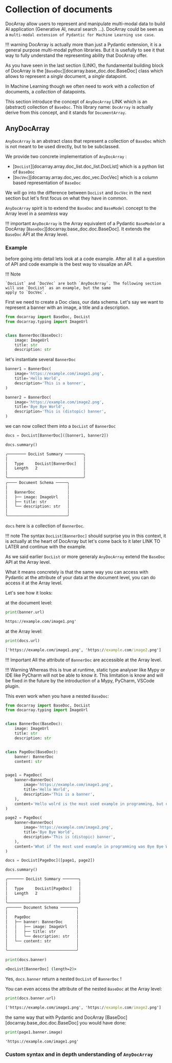 # Collection of documents

DocArray allow users to represent and manipulate multi-modal data to build AI application (Generative AI, neural search ...). 
DocArray could be seen as a `multi-modal extension of Pydantic for Machine Learning use case`. 

!!! warning
    DocArray is actually more than just a Pydantic extension, it is a general purpose multi-modal python libraries. 
     But it is usefully to see it that way to fully understand the representing ability that DocArray offer.

As you have seen in the last section (LINK), the fundamental building block of DocArray is the [`BaseDoc`][docarray.base_doc.doc.BaseDoc] class which allows to represent a *single* document, a *single* datapoint.

In Machine Learning though we often need to work with a *collection* of documents, a *collection* of datapoints.

This section introduce the concept of `AnyDocArray` LINK which is an (abstract) collection of `BaseDoc`. This library
name: `DocArray` is actually derive from this concept, and it stands for `DocumentArray`.


## AnyDocArray

`AnyDocArray` is an abstract class that represent a collection of `BaseDoc` which is not meant to be used directly, but to be subclassed.

We provide two concrete implementation of `AnyDocArray` :

- [`DocList`][docarray.array.doc_list.doc_list.DocList] which is a python list of `BaseDoc`
- [`DocVec`][docarray.array.doc_vec.doc_vec.DocVec] which is a column based representation of `BaseDoc`

We will go into the difference between `DocList` and `DocVec` in the next section but let's first focus on what they have in common.


`AnyDocArray` spirit is to extend the `BaseDoc` and `BaseModel` concept to the Array level in a *seamless* way

!!! important
    `AnyDocArray` is the Array equivalent of a Pydantic `BaseModel`or a DocArray [`BaseDoc`][docarray.base_doc.doc.BaseDoc]. 
    It extends the `BaseDoc` API at the Array level.

### Example

before going into detail lets look at a code example. After all it all a question of API and code 
example is the best way to visualize an API.

!!! Note
    
    `DocList` and `DocVec` are both `AnyDocArray`. The following section will use `DocList` as an example, but the same 
    apply to `DocVec`.

First we need to create a Doc class, our data schema. Let's say we want to represent a banner with an image, a title and a description.

```python
from docarray import BaseDoc, DocList
from docarray.typing import ImageUrl


class BannerDoc(BaseDoc):
    image: ImageUrl
    title: str
    description: str
```

let's instantiate several `BannerDoc`

```python
banner1 = BannerDoc(
    image='https://example.com/image1.png',
    title='Hello World',
    description='This is a banner',
)

banner2 = BannerDoc(
    image='https://example.com/image2.png',
    title='Bye Bye World',
    description='This is (distopic) banner',
)
```

we can now collect them into a `DocList` of `BannerDoc`

```python
docs = DocList[BannerDoc]([banner1, banner2])

docs.summary()
```

```cmd
╭──────── DocList Summary ────────╮
│                                 │
│   Type     DocList[BannerDoc]   │
│   Length   2                    │
│                                 │
╰─────────────────────────────────╯
╭──── Document Schema ─────╮
│                          │
│   BannerDoc              │
│   ├── image: ImageUrl    │
│   ├── title: str         │
│   └── description: str   │
│                          │
╰──────────────────────────╯
```

`docs` here is a collection of `BannerDoc`. 

!!! note
    The syntax `DocList[BannerDoc]` should surprise you in this context,
    it is actually at the heart of DocArray but let's come back to it later LINK TO LATER and continue with the example.

As we said earlier `DocList` or more generaly `AnyDocArray` extend the `BaseDoc` API at the Array level.

What it means concretely is that the same way you can access with Pydantic at the attribute of your data at the 
document level, you can do access it  at the Array level.

Let's see how it looks:


at the document level:
```python
print(banner.url)
```

```cmd
https://example.com/image1.png'
```

at the Array level:
```python
print(docs.url)
```

```cmd
['https://example.com/image1.png', 'https://example.com/image2.png']
```

!!! Important
    All the attribute of `BannerDoc` are accessible at the Array level.

!!! Warning
    Whereas this is true at runtime, static type analyser like Mypy or IDE like PyCharm will not be able to know it.
    This limitation is know and will be fixed in the future by the introduction of a Mypy, PyCharm, VSCode plugin. 

This even work when you have a nested `BaseDoc`:

```python
from docarray import BaseDoc, DocList
from docarray.typing import ImageUrl


class BannerDoc(BaseDoc):
    image: ImageUrl
    title: str
    description: str


class PageDoc(BaseDoc):
    banner: BannerDoc
    content: str


page1 = PageDoc(
    banner=BannerDoc(
        image='https://example.com/image1.png',
        title='Hello World',
        description='This is a banner',
    ),
    content='Hello wolrd is the most used example in programming, but do you know that ? ...',
)

page2 = PageDoc(
    banner=BannerDoc(
        image='https://example.com/image2.png',
        title='Bye Bye World',
        description='This is (distopic) banner',
    ),
    content='What if the most used example in programming was Bye Bye World, would programming be that much fun ? ...',
)

docs = DocList[PageDoc]([page1, page2])

docs.summary()
```

```cmd
╭─────── DocList Summary ───────╮
│                               │
│   Type     DocList[PageDoc]   │
│   Length   2                  │
│                               │
╰───────────────────────────────╯
╭────── Document Schema ───────╮
│                              │
│   PageDoc                    │
│   ├── banner: BannerDoc      │
│   │   ├── image: ImageUrl    │
│   │   ├── title: str         │
│   │   └── description: str   │
│   └── content: str           │
│                              │
╰──────────────────────────────╯
``` 

```python
print(docs.banner)
``` 

```cmd
<DocList[BannerDoc] (length=2)>
```

Yes, `docs.banner` return a nested `DocList` of `BannerDoc` ! 

You can even access the attribute of the nested `BaseDoc` at the Array level:

```python
print(docs.banner.url)
```

```cmd
['https://example.com/image1.png', 'https://example.com/image2.png']
```

the same way that with Pydantic and DocArray [BaseDoc][docarray.base_doc.doc.BaseDoc] you would have done:

```python
print(page1.banner.image)
```

```cmd
'https://example.com/image1.png'
```

### Custom syntax and in depth understanding of `AnyDocArray`


